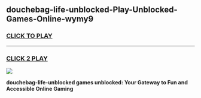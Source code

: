 
## douchebag-life-unblocked-Play-Unblocked-Games-Online-wymy9
<h3>
<a href="https://premium76.site?title=douchebag-life-unblocked&ref=24A">CLICK TO PLAY</a></h3>
<hr>

<h3>
<a href="https://premium76.site?title=douchebag-life-unblocked&ref=24A">CLICK 2 PLAY</a>
  
</h3>

<a href="https://premium76.site?title=douchebag-life-unblocked&ref=24A"><img src="https://clearcache.store/games.png"></a>


**douchebag-life-unblocked games unblocked: Your Gateway to Fun and Accessible Online Gaming**

